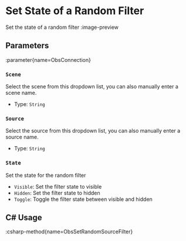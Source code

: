 # Set State of a Random Filter
Set the state of a random filter
:image-preview

## Parameters
:parameter{name=ObsConnection}

### `Scene`
Select the scene from this dropdown list, you can also manually enter a scene name.

- Type: `String`

### `Source`
Select the source from this dropdown list, you can also manually enter a source name.

- Type: `String`

### `State`
Set the state for the random filter

- `Visible`: Set the filter state to visible
- `Hidden`: Set the filter state to hidden
- `Toggle`: Toggle the filter state between visible and hidden

## C# Usage
:csharp-method{name=ObsSetRandomSourceFilter}
